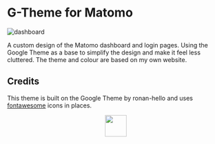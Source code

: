 # G-Theme for Matomo

![dashboard](/screenshots/dashboard.png)

A custom design of the Matomo dashboard and login pages. Using the Google Theme as a base to simplify the design and make it feel less cluttered. The theme and colour are based on my own website.

## Credits

This theme is built on the Google Theme by ronan-hello and uses [fontawesome](https://fontawesome.com) icons in places.

<p align="center"><a href="https://gugulet.hu?src=github-repo"><img src="https://gugulet.hu/site/wp-content/uploads/logo-bottom-500x100-1.png" height="50"></a></p>
